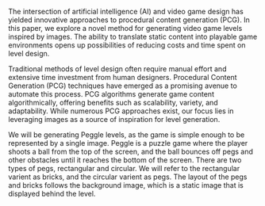 The intersection of artificial intelligence (AI) and video game design has yielded innovative 
approaches to procedural content generation (PCG). In this paper, we explore a novel method for
 generating video game levels inspired by images. The ability to translate static content into
playable game environments opens up possibilities of reducing costs and time spent on level design.

Traditional methods of level design often require manual effort and extensive time investment from human designers. Procedural Content Generation (PCG) techniques have emerged as a promising avenue to automate this process. PCG algorithms generate game content algorithmically, offering benefits such as scalability, variety, and adaptability. While numerous PCG approaches exist, our focus lies in leveraging images as a source of inspiration for level generation.

We will be generating Peggle levels, as the game is simple enough to be represented by a single image. Peggle is a puzzle game where the player shoots a ball from the top of the screen, and the ball bounces off pegs and other obstacles until it reaches the bottom of the screen. There are two types of pegs, rectangular and circular. We will refer to the rectangular varient as bricks, and the circular varient as pegs. The layout of the pegs and bricks follows the background image, which is a static image that is displayed behind the level.
